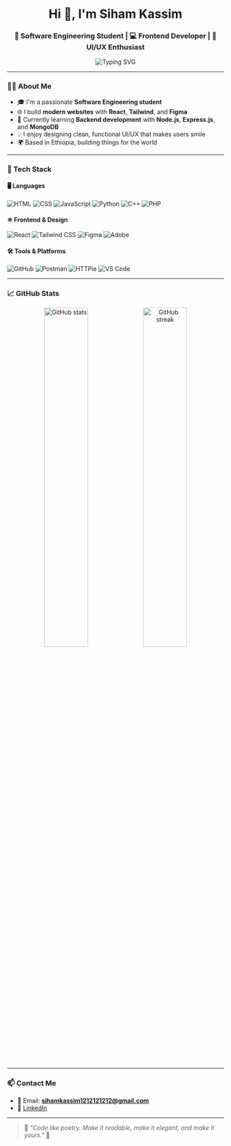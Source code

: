 <h1 align="center">Hi 👋, I'm Siham Kassim</h1>
<h3 align="center">🚀 Software Engineering Student | 💻 Frontend Developer | 🎨 UI/UX Enthusiast</h3>

<p align="center">
  <img src="https://readme-typing-svg.demolab.com?font=Fira+Code&weight=500&size=22&duration=2000&pause=1000&center=true&width=435&lines=Welcome+to+my+GitHub+Profile!;I+Love+Building+Web+Experiences;Lets+Build+Something+Great+Together" alt="Typing SVG" />
</p>

---

### 👩‍💻 About Me
- 🎓 I'm a passionate **Software Engineering student**
- 🌐 I build **modern websites** with **React**, **Tailwind**, and **Figma**
- 🌱 Currently learning **Backend development** with **Node.js**, **Express.js**, and **MongoDB**
- 💡 I enjoy designing clean, functional UI/UX that makes users smile
- 🌍 Based in Ethiopia, building things for the world

---

### 🔧 Tech Stack

#### 🖥️ Languages
![HTML](https://img.shields.io/badge/-HTML5-E34F26?style=for-the-badge&logo=html5&logoColor=white)
![CSS](https://img.shields.io/badge/-CSS3-1572B6?style=for-the-badge&logo=css3)
![JavaScript](https://img.shields.io/badge/-JavaScript-F7DF1E?style=for-the-badge&logo=javascript&logoColor=black)
![Python](https://img.shields.io/badge/-Python-3776AB?style=for-the-badge&logo=python&logoColor=white)
![C++](https://img.shields.io/badge/-C++-00599C?style=for-the-badge&logo=c%2b%2b&logoColor=white)
![PHP](https://img.shields.io/badge/-PHP-777BB4?style=for-the-badge&logo=php&logoColor=white)

#### ⚛️ Frontend & Design
![React](https://img.shields.io/badge/-React-61DAFB?style=for-the-badge&logo=react&logoColor=black)
![Tailwind CSS](https://img.shields.io/badge/-Tailwind-38B2AC?style=for-the-badge&logo=tailwind-css&logoColor=white)
![Figma](https://img.shields.io/badge/-Figma-A259FF?style=for-the-badge&logo=figma)
![Adobe](https://img.shields.io/badge/-Adobe-FF0000?style=for-the-badge&logo=adobe&logoColor=white)


#### 🛠️ Tools & Platforms
![GitHub](https://img.shields.io/badge/-GitHub-181717?style=for-the-badge&logo=github&logoColor=white)
![Postman](https://img.shields.io/badge/-Postman-FF6C37?style=for-the-badge&logo=postman&logoColor=white)
![HTTPie](https://img.shields.io/badge/-HTTPie-4B275F?style=for-the-badge&logo=httpie&logoColor=white)
![VS Code](https://img.shields.io/badge/-VS%20Code-007ACC?style=for-the-badge&logo=visual-studio-code&logoColor=white)

---

### 📈 GitHub Stats
<p align="center">
  <img src="https://github-readme-stats.vercel.app/api?username=Sihamkassim&show_icons=true&theme=radical" alt="GitHub stats" width="45%"/>
  <img src="https://streak-stats.demolab.com/?user=Sihamkassim&theme=radical" alt="GitHub streak" width="45%"/>
</p>

---

### 📫 Contact Me
- 📧 Email: **sihamkassim1212121212@gmail.com**
- 💼 [LinkedIn](https://www.linkedin.com/in/siham-kassim1212121212)


---

> 💬 _"Code like poetry. Make it readable, make it elegant, and make it yours."_ 💖

